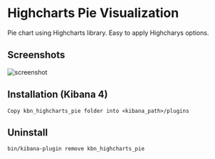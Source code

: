 # Highcharts Pie Visualization 
Pie chart using Highcharts library. Easy to apply Highcharys options.

## Screenshots
![screenshot](/kbn_highcharts_pie/images/pie.png?raw=true)

## Installation (Kibana 4)
```
Copy kbn_highcharts_pie folder into <kibana_path>/plugins 
```

## Uninstall
```
bin/kibana-plugin remove kbn_highcharts_pie
```
